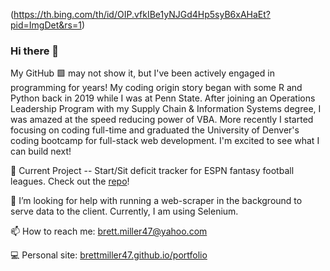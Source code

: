 (https://th.bing.com/th/id/OIP.vfkIBe1yNJGd4Hp5syB6xAHaEt?pid=ImgDet&rs=1)

### Hi there 👋

My GitHub 🟩 may not show it, but I've been actively engaged in programming for years!  My coding origin story began with some R and Python back in 2019 while I was at Penn State.  After joining an Operations Leadership Program with my Supply Chain & Information Systems degree, I was amazed at the speed reducing power of VBA.  More recently I started focusing on coding full-time and graduated the University of Denver's coding bootcamp for full-stack web development.  I'm excited to see what I can build next!

🔭 Current Project -- Start/Sit deficit tracker for ESPN fantasy football leagues. Check out the [repo](https://github.com/BrettMiller47/start-sit-deficit)!

🤔 I’m looking for help with running a web-scraper in the background to serve data to the client.  Currently, I am using Selenium.

📫 How to reach me: [brett.miller47@yahoo.com](mailto:brett.miller47@yahoo.com)

💻 Personal site: [brettmiller47.github.io/portfolio](https://brettmiller47.github.io/portfolio/)

<!--
**BrettMiller47/BrettMiller47** is a ✨ _special_ ✨ repository because its `README.md` (this file) appears on your GitHub profile.

Here are some ideas to get you started:


- 🌱 I’m currently learning ...
- 👯 I’m looking to collaborate on ...
- 🤔 I’m looking for help with ...
- 💬 Ask me about ...
- 📫 How to reach me: ...
- 😄 Pronouns: ...
- ⚡ Fun fact: ...
-->
